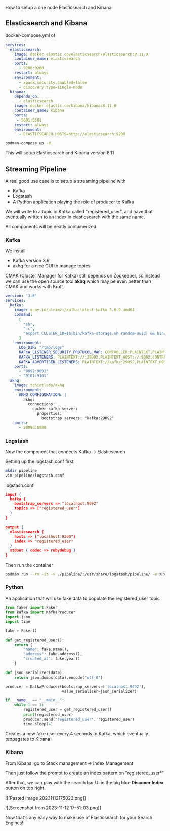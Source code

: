 
How to setup a one node Elasticsearch and Kibana
## Elasticsearch and Kibana
	
docker-compose.yml of 

```yaml
services:
  elasticsearch:
    image: docker.elastic.co/elasticsearch/elasticsearch:8.11.0
    container_name: elasticsearch
    ports:
      - 9200:9200
    restart: always
    environment:
      - xpack.security.enabled=false
      - discovery.type=single-node
  kibana:
    depends_on:
      - elasticsearch
    image: docker.elastic.co/kibana/kibana:8.11.0
    container_name: kibana
    ports:
     - 5601:5601
    restart: always
    environment:
      - ELASTICSEARCH_HOSTS=http://elasticsearch:9200
```

```bash
podman-compose up -d
```

This will setup Elasticsearch and Kibana version 8.11

## Streaming Pipeline

A real good use case is to setup a streaming pipeline with 
- Kafka
- Logstash
- A Python application playing the role of producer to Kafka

We will write to a topic in Kafka called "registered_user", and have that eventually written to an index in elasticsearch with the same name.

All components will be neatly containerized
### Kafka

We install

- Kafka version 3.6
- akhq for a nice GUI to manage topics

CMAK (Cluster Manager for Kafka) still depends on Zookeeper, so instead we can use the open source tool **akhq** which may be even better than CMAK and works with Kraft.

```yaml
version: '3.6'
services:
  kafka:
    image: quay.io/strimzi/kafka:latest-kafka-3.6.0-amd64
    command:
      [
        "sh",
        "-c",
        "export CLUSTER_ID=$$(bin/kafka-storage.sh random-uuid) && bin/kafka-storage.sh format -t $$CLUSTER_ID -c config/kraft/server.properties && bin/kafka-server-start.sh config/kraft/server.properties --override advertised.listeners=$${KAFKA_ADVERTISED_LISTENERS} --override listener.security.protocol.map=$${KAFKA_LISTENER_SECURITY_PROTOCOL_MAP} --override listeners=$${KAFKA_LISTENERS}",
      ]
    environment:
      LOG_DIR: "/tmp/logs"
      KAFKA_LISTENER_SECURITY_PROTOCOL_MAP: CONTROLLER:PLAINTEXT,PLAINTEXT:PLAINTEXT,PLAINTEXT_HOST:PLAINTEXT
      KAFKA_LISTENERS: PLAINTEXT://:29092,PLAINTEXT_HOST://:9092,CONTROLLER://:9093
      KAFKA_ADVERTISED_LISTENERS: PLAINTEXT://kafka:29092,PLAINTEXT_HOST://localhost:9092
    ports:
      - "9092:9092"
      - "9101:9101"
  akhq:
    image: tchiotludo/akhq
    environment:
      AKHQ_CONFIGURATION: |
        akhq:
          connections:
            docker-kafka-server:
              properties:
                bootstrap.servers: "kafka:29092"
    ports:
      - 28080:8080

```

### Logstash

Now the component that connects Kafka -> Elasticsearch


Setting up the logstash.conf first
```bash
mkdir pipeline
vim pipeline/logstash.conf
```

logstash.conf
```json
input {
  kafka {
    bootstrap_servers => "localhost:9092"
    topics => ["registered_user"]
  }
}

output {
  elasticsearch {
    hosts => ["localhost:9200"]
    index => "registered_user"
  }
  stdout { codec => rubydebug }
}
```

Then run the container

```bash
podman run --rm -it -v ./pipeline/:/usr/share/logstash/pipeline/ -e XPACK_MONITORING_ENABLED=false --network host docker.elastic.co/logstash/logstash:8.11.0
```

### Python

An application that will use fake data to populate the registered_user topic

```python
from faker import Faker
from kafka import KafkaProducer
import json
import time

fake = Faker()

def get_registered_user():
    return {
        "name": fake.name(),
        "address": fake.address(),
        "created_at": fake.year()
    }

def json_serializer(data):
    return json.dumps(data).encode("utf-8")

producer = KafkaProducer(bootstrap_servers=['localhost:9092'],
                         value_serializer=json_serializer)

if __name__ == "__main__":
    while 1 == 1:
        registered_user = get_registered_user()
        print(registered_user)
        producer.send("registered_user", registered_user)
        time.sleep(4)

```

Creates a new fake user every 4 seconds to Kafka, which eventually propagates to Kibana

### Kibana

From Kibana, go to Stack management -> Index Management 

Then just follow the prompt to create an index pattern on "registered_user*"

After that, we can play with the search bar UI in the big blue **Discover Index** button on top right.


![[Pasted image 20231112175023.png]]

![[Screenshot from 2023-11-12 17-51-03.png]]

Now that's any easy way to make use of Elasticsearch for your Search Engines!